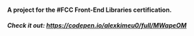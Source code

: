 #### A project for the #FCC Front-End Libraries certification.

##### Check it out: https://codepen.io/alexkimeu0/full/MWapeOM
